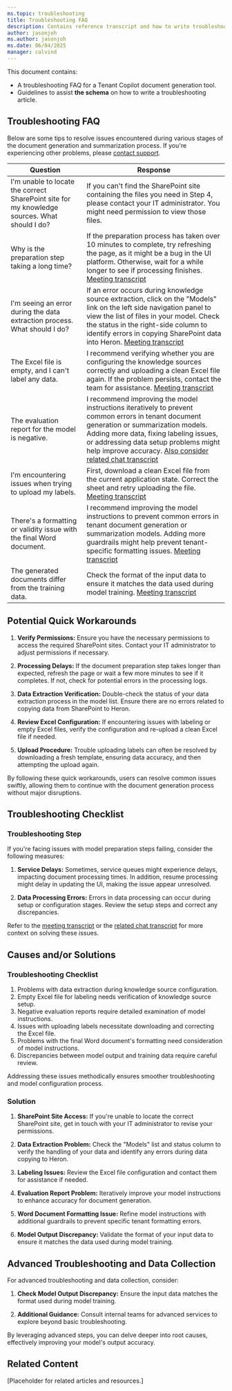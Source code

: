 ```yaml
---
ms.topic: troubleshooting
title: Troubleshooting FAQ
description: Contains reference transcript and how to write troubleshooting articles.
author: jasonjoh
ms.author: jasonjoh
ms.date: 06/04/2025
manager: calvind
---
```


This document contains:

- A troubleshooting FAQ for a Tenant Copilot document generation tool.
- Guidelines to assist **the schema** on how to write a troubleshooting article.

## Troubleshooting FAQ

Below are some tips to resolve issues encountered during various stages of the document generation and summarization process. If you're experiencing other problems, please [contact support](placeholder-md-file).

| Question | Response |
| - | - |
| I'm unable to locate the correct SharePoint site for my knowledge sources. What should I do? | If you can't find the SharePoint site containing the files you need in Step 4, please contact your IT administrator. You might need permission to view those files. |
| Why is the preparation step taking a long time? | If the preparation process has taken over 10 minutes to complete, try refreshing the page, as it might be a bug in the UI platform. Otherwise, wait for a while longer to see if processing finishes. [Meeting transcript](placeholder-md-file) |
| I'm seeing an error during the data extraction process. What should I do? | If an error occurs during knowledge source extraction, click on the "Models" link on the left side navigation panel to view the list of files in your model. Check the status in the right-side column to identify errors in copying SharePoint data into Heron. [Meeting transcript](placeholder-md-file)
| The Excel file is empty, and I can't label any data. | I recommend verifying whether you are configuring the knowledge sources correctly and uploading a clean Excel file again. If the problem persists, contact the team for assistance. [Meeting transcript](placeholder-md-file)
| The evaluation report for the model is negative. | I recommend improving the model instructions iteratively to prevent common errors in tenant document generation or summarization models. Adding more data, fixing labeling issues, or addressing data setup problems might help improve accuracy. [Also consider related chat transcript](placeholder-md-file) |
| I'm encountering issues when trying to upload my labels. | First, download a clean Excel file from the current application state. Correct the sheet and retry uploading the file. [Meeting transcript](placeholder-md-file)
| There's a formatting or validity issue with the final Word document. | I recommend improving the model instructions to prevent common errors in tenant document generation or summarization models. Adding more guardrails might help prevent tenant-specific formatting issues. [Meeting transcript](placeholder-md-file)
| The generated documents differ from the training data. | Check the format of the input data to ensure it matches the data used during model training. [Meeting transcript](placeholder-md-file)

## Potential Quick Workarounds

1. **Verify Permissions:** Ensure you have the necessary permissions to access the required SharePoint sites. Contact your IT administrator to adjust permissions if necessary.

2. **Processing Delays:** If the document preparation step takes longer than expected, refresh the page or wait a few more minutes to see if it completes. If not, check for potential errors in the processing logs.

3. **Data Extraction Verification:** Double-check the status of your data extraction process in the model list. Ensure there are no errors related to copying data from SharePoint to Heron.

4. **Review Excel Configuration:** If encountering issues with labeling or empty Excel files, verify the configuration and re-upload a clean Excel file if needed.

5. **Upload Procedure:** Trouble uploading labels can often be resolved by downloading a fresh template, ensuring data accuracy, and then attempting the upload again.

By following these quick workarounds, users can resolve common issues swiftly, allowing them to continue with the document generation process without major disruptions.

## Troubleshooting Checklist

### Troubleshooting Step

If you're facing issues with model preparation steps failing, consider the following measures:

1. **Service Delays:** Sometimes, service queues might experience delays, impacting document processing times. In addition, resume processing might delay in updating the UI, making the issue appear unresolved.

2. **Data Processing Errors:** Errors in data processing can occur during setup or configuration stages. Review the setup steps and correct any discrepancies.

Refer to the [meeting transcript](placeholder-md-file) or the [related chat transcript](placeholder-md-file) for more context on solving these issues.

## Causes and/or Solutions

### Troubleshooting Checklist

1. Problems with data extraction during knowledge source configuration.
2. Empty Excel file for labeling needs verification of knowledge source setup.
3. Negative evaluation reports require detailed examination of model instructions.
4. Issues with uploading labels necessitate downloading and correcting the Excel file.
5. Problems with the final Word document's formatting need consideration of model instructions.
6. Discrepancies between model output and training data require careful review.

Addressing these issues methodically ensures smoother troubleshooting and model configuration process.

### Solution

1. **SharePoint Site Access:** If you're unable to locate the correct SharePoint site, get in touch with your IT administrator to revise your permissions.

2. **Data Extraction Problem:** Check the "Models" list and status column to verify the handling of your data and identify any errors during data copying to Heron.

3. **Labeling Issues:** Review the Excel file configuration and contact them for assistance if needed.

4. **Evaluation Report Problem:** Iteratively improve your model instructions to enhance accuracy for document generation.

5. **Word Document Formatting Issue:** Refine model instructions with additional guardrails to prevent specific tenant formatting errors.

6. **Model Output Discrepancy:** Validate the format of your input data to ensure it matches the data used during model training.

## Advanced Troubleshooting and Data Collection

For advanced troubleshooting and data collection, consider:

1. **Check Model Output Discrepancy:** Ensure the input data matches the format used during model training.

2. **Additional Guidance:** Consult internal teams for advanced services to explore beyond basic troubleshooting.

By leveraging advanced steps, you can delve deeper into root causes, effectively improving your model's output accuracy.

## Related Content

[Placeholder for related articles and resources.]
